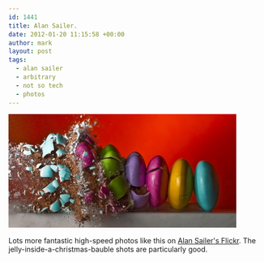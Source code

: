 ```yaml
---
id: 1441
title: Alan Sailer.
date: 2012-01-20 11:15:58 +00:00
author: mark
layout: post
tags:
  - alan sailer
  - arbitrary
  - not so tech
  - photos
---
```


![Alan Sailer's pastel M&Ms](/images/fromwp/2012/01/pastelmms450.jpg)

Lots more fantastic high-speed photos like this on [Alan Sailer's Flickr](http://www.flickr.com/photos/8763834@N02/). The jelly-inside-a-christmas-bauble shots are particularly good.
